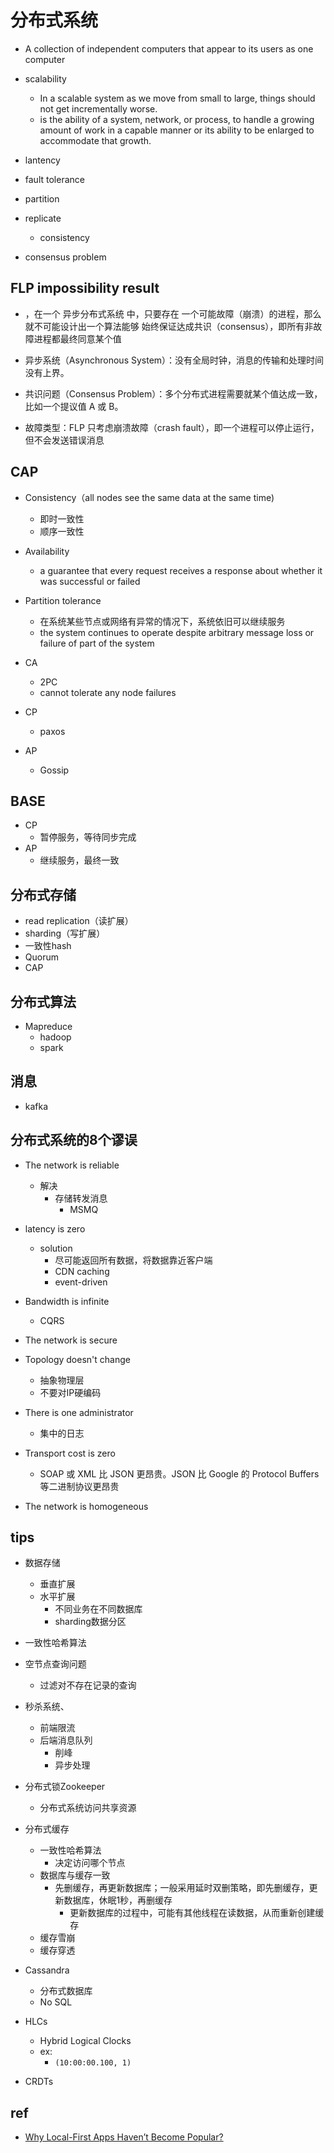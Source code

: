 
# 分布式系统
+ A collection of independent computers that appear to its users as one computer

+ scalability
    + In a scalable system as we move from small to large, things should not get incrementally worse. 
    + is the ability of a system, network, or process, to handle a growing amount of work in a capable manner or its ability to be enlarged to accommodate that growth.
+ lantency
+ fault tolerance

+ partition 
+ replicate
    + consistency

+ consensus problem


## FLP impossibility result
+ ，在一个 异步分布式系统 中，只要存在 一个可能故障（崩溃）的进程，那么就不可能设计出一个算法能够 始终保证达成共识（consensus），即所有非故障进程都最终同意某个值

+ 异步系统（Asynchronous System）：没有全局时钟，消息的传输和处理时间没有上界。
+ 共识问题（Consensus Problem）：多个分布式进程需要就某个值达成一致，比如一个提议值 A 或 B。
+ 故障类型：FLP 只考虑崩溃故障（crash fault），即一个进程可以停止运行，但不会发送错误消息
## CAP

+ Consistency（all nodes see the same data at the same time)
    + 即时一致性
    + 顺序一致性
+ Availability
    + a guarantee that every request receives a response about whether it was successful or failed
+ Partition tolerance
    + 在系统某些节点或网络有异常的情况下，系统依旧可以继续服务
    + the system continues to operate despite arbitrary message loss or failure of part of the system

+ CA
    + 2PC
    + cannot tolerate any node failures
+ CP
    + paxos

+ AP
    + Gossip

## BASE

+ CP
    + 暂停服务，等待同步完成
+ AP
    + 继续服务，最终一致


## 分布式存储
+ read replication（读扩展）
+ sharding（写扩展）
+ 一致性hash
+ Quorum
+ CAP

## 分布式算法
+ Mapreduce
    + hadoop
    + spark

## 消息
+ kafka


## 分布式系统的8个谬误
+ The network is reliable
    + 解决
        + 存储转发消息
            + MSMQ

+ latency is zero
    + solution
        + 尽可能返回所有数据，将数据靠近客户端
        + CDN caching
        + event-driven

+ Bandwidth is infinite
    + CQRS

+ The network is secure

+ Topology doesn't change
    + 抽象物理层
    + 不要对IP硬编码

+ There is one administrator
    + 集中的日志

+ Transport cost is zero
    + SOAP 或 XML 比 JSON 更昂贵。JSON 比 Google 的 Protocol Buffers 等二进制协议更昂贵

+ The network is homogeneous


## tips

+ 数据存储
    + 垂直扩展
    + 水平扩展
        + 不同业务在不同数据库
        + sharding数据分区

+ 一致性哈希算法

+ 空节点查询问题
    + 过滤对不存在记录的查询

+ 秒杀系统、
    + 前端限流
    + 后端消息队列
        + 削峰
        + 异步处理

+ 分布式锁Zookeeper
    + 分布式系统访问共享资源

+ 分布式缓存
    + 一致性哈希算法
        + 决定访问哪个节点
    + 数据库与缓存一致
        + 先删缓存，再更新数据库；一般采用延时双删策略，即先删缓存，更新数据库，休眠1秒，再删缓存
            + 更新数据库的过程中，可能有其他线程在读数据，从而重新创建缓存
    + 缓存雪崩
    + 缓存穿透

+ Cassandra
    + 分布式数据库
    + No SQL

+ HLCs
    + Hybrid Logical Clocks
    + ex:
        + `(10:00:00.100, 1)`

+ CRDTs


## ref
+ [Why Local-First Apps Haven’t Become Popular?](https://marcobambini.substack.com/p/why-local-first-apps-havent-become)
